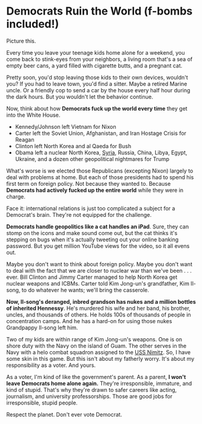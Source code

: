 # Democrats Ruin the World (f-bombs included!)

Picture this.

Every time you leave your teenage kids home alone for a weekend, you come back to stink-eyes from your neighbors, a living room that's a sea of empty beer cans, a yard filled with cigarette butts, and a pregnant cat.

Pretty soon, you'd stop leaving those kids to their own devices, wouldn't you? If you had to leave town, you'd find a sitter. Maybe a retired Marine uncle. Or a friendly cop to send a car by the house every half hour during the dark hours. But you wouldn't let the behavior continue.

Now, think about how **Democrats fuck up the world every time** they get into the White House.

* Kennedy/Johnson left Vietnam for Nixon
* Carter left the Soviet Union, Afghanistan, and Iran Hostage Crisis for Reagan
* Clinton left North Korea and al Qaeda for Bush
* Obama left a nuclear North Korea, [Syria](http://www.businessinsider.com/official-slams-obama-i-think-he-left-a-more-dangerous-world-2017-4), Russia, China, Libya, Egypt, Ukraine, and a dozen other geopolitical nightmares for Trump

What's worse is we elected those Republicans (excepting Nixon) largely to deal with problems at home. But each of those presidents had to spend his first term on foreign policy. Not because they wanted to. Because **Democrats had actively fucked up the entire world** while they were in charge.

Face it: international relations is just too complicated a subject for a Democrat's brain. They're not equipped for the challenge.

**Democrats handle geopolitics like a cat handles an iPad**. Sure, they can stomp on the icons and make sound come out, but the cat thinks it's stepping on bugs when it's actually tweeting out your online banking password. But you get million YouTube views for the video, so it all evens out.

Maybe you don't want to think about foreign policy. Maybe you don't want to deal with the fact that we are closer to nuclear war than we've been . . . ever. Bill Clinton and Jimmy Carter managed to help North Korea get nuclear weapons and ICBMs. Carter told Kim Jong-un's grandfather, Kim Il-song, to do whatever he wants; we'll bring the casserole.

**Now, Il-song's deranged, inbred grandson has nukes and a million bottles of inherited Hennessy**. He's murdered his wife and her band, his brother, uncles, and thousands of others. He holds 100s of thousands of people in concentration camps. And he has a hard-on for using those nukes Grandpappy Il-song left him.

Two of my kids are within range of Kim Jong-un's weapons. One is on shore duty with the Navy on the island of Guam. The other serves in the Navy with a helo combat squadron assigned to the [USS Nimitz](http://www.thegatewaypundit.com/2017/04/report-two-u-s-aircraft-carriers-deployed-korean-peninsula/). So, I have some skin in this game. But this isn't about my fatherly worry. It's about my responsibility as a voter. And yours.

As a voter, I'm kind of like the government's parent. As a parent, **I won't leave Democrats home alone again.** They're irresponsible, immature, and kind of stupid. That's why they're drawn to safer careers like acting, journalism, and university professorships. Those are good jobs for irresponsible, stupid people.

Respect the planet. Don't ever vote Democrat.